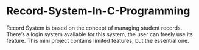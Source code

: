 # Record-System-In-C-Programming
Record System is based on the concept of managing student records. There’s a login system available for this system, the user can freely use its feature. This mini project contains limited features, but the essential one.
